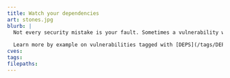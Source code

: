 ```yaml
---
title: Watch your dependencies
art: stones.jpg
blurb: |
  Not every security mistake is your fault. Sometimes a vulnerability will arise in a library that you depend upon. Does it affect you? Will you work around it? How will you know?
  
  Learn more by example on vulnerabilities tagged with [DEPS](/tags/DEPS) files has changed.
cves:
tags:
filepaths:
---
```


